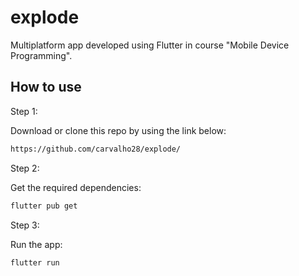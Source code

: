 # explode

Multiplatform app developed using Flutter in course "Mobile Device Programming".

## How to use

Step 1:

Download or clone this repo by using the link below:
```bash
https://github.com/carvalho28/explode/
```

Step 2:

Get the required dependencies:
```bash
flutter pub get
```

Step 3:

Run the app:
```bash
flutter run
```
